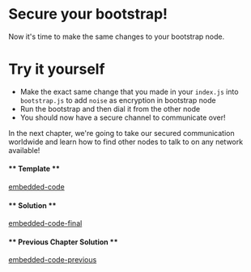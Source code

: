 # Secure your bootstrap!

Now it's time to make the same changes to your bootstrap node.

# Try it yourself

- Make the exact same change that you made in your `index.js` into `bootstrap.js` to add `noise` as encryption in bootstrap node
- Run the bootstrap and then dial it from the other node
- You should now have a secure channel to communicate over!

In the next chapter, we're going to take our secured communication worldwide and learn how to find other nodes to talk to on any network available!

<!-- tabs:start -->

#### ** Template **

[embedded-code](../assets/3/3.1-template-code.js ':include :type=code embed-template')

#### ** Solution **

[embedded-code-final](../assets/3/3.1-finished-code.js ':include :type=code embed-final')

#### ** Previous Chapter Solution **

[embedded-code-previous](../assets/2/2.2-finished-code.js ':include :type=code embed-previous')

<!-- tabs:end -->
